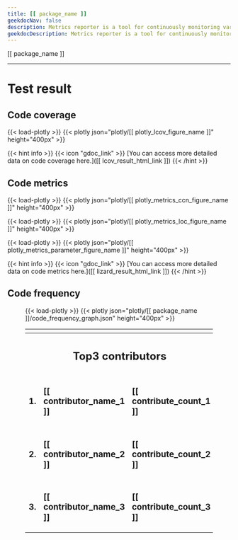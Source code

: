 ```yaml
---
title: [[ package_name ]]
geekdocNav: false
description: Metrics reporter is a tool for continuously monitoring various software metrics. For more information, please visit https://github.com/tier4/ros-metrics-reporter .
geekdocDescription: Metrics reporter is a tool for continuously monitoring various software metrics. For more information, please visit https://github.com/tier4/ros-metrics-reporter .
---
```


[[ package_name ]]

---

# Test result

## Code coverage

{{< load-plotly >}}
{{< plotly json="plotly/[[ plotly_lcov_figure_name ]]" height="400px" >}}

{{< hint info >}}
{{< icon "gdoc_link" >}} [You can access more detailed data on code coverage here.]([[ lcov_result_html_link ]])
{{< /hint >}}

## Code metrics

{{< load-plotly >}}
{{< plotly json="plotly/[[ plotly_metrics_ccn_figure_name ]]" height="400px" >}}

{{< load-plotly >}}
{{< plotly json="plotly/[[ plotly_metrics_loc_figure_name ]]" height="400px" >}}

{{< load-plotly >}}
{{< plotly json="plotly/[[ plotly_metrics_parameter_figure_name ]]" height="400px" >}}

{{< hint info >}}
{{< icon "gdoc_link" >}} [You can access more detailed data on code metrics here.]([[ lizard_result_html_link ]])
{{< /hint >}}

## Code frequency

<figure class="activity">

<div class="activity-graph">

{{< load-plotly >}}
{{< plotly json="plotly/[[ package_name ]]/code_frequency_graph.json" height="400px" >}}

</div>
<div class="activity-user">
<table>
<tr><th colspan="3"></th></tr>
<tr><th colspan="3"><h2>Top3 contributors</h2></th></tr>
<tr>
<td><h3>1.</h3></td>
<td><h3>[[ contributor_name_1 ]]</h3></td>
<td><h3>[[ contribute_count_1 ]]</h3></td>
</tr>
<tr>
<td><h3>2.</h3></td>
<td><h3>[[ contributor_name_2 ]]</h3></td>
<td><h3>[[ contribute_count_2 ]]</h3></td>
</tr>
<tr>
<td><h3>3.</h3></td>
<td><h3>[[ contributor_name_3 ]]</h3></td>
<td><h3>[[ contribute_count_3 ]]</h3></td>
</tr>
</table>
</div>
</div>
